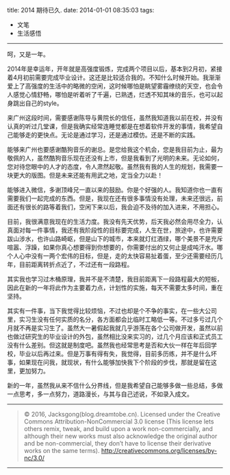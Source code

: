 title: 2014 期待已久.
date: 2014-01-01 08:35:03
tags:
- 文笔
- 生活感悟

---

呵，又是一年。

<!--more-->

2014年是幸运年，开年就是高强度锻炼，完成两个项目以后，基本到2月初，紧接着4月初前需要完成毕业设计。这还是比较适合我的。不知什么时候开始。我渐渐爱上了高强度的生活中的略微的空闲，这时候哪怕是眺望雾霾缭绕的天空，也会令人感觉心情舒畅，哪怕是听着听了千遍，已熟透，烂透不知其味的音乐，也可以起身跳出自己的style。

来广州这段时间，需要感谢陈导与黄院长的信任，虽然我知道我以前在校，并没有认真的听过几堂课，但是我确实经常连睡觉都是在想着软件开发的事情，我希望自己能够走的更快点。无论是通过学习，还是通过模仿。还是不断的实践。

能够来广州也要感谢酷狗音乐的谢总。是您给我这个机会，您是我目前为止，最为敬佩的人，虽然酷狗音乐现在还没有上市，但是我看到了光明的未来。无论如何，您对待您眼中的人才的态度，令人肃然起敬。虽然我有我的人生的规划，我需要一块更大的版图。但是未来还能有用武之地，定当全力以赴！

能够进入微信，多谢顶峰兄一直以来的鼓励。你是个好强的人。我知道你也一直有需要我们一起完成的东西。但是，我现在还有很多事情没有处理，未来还很远，前面还有很长的路等着我们，空闲下来以后，我会迫不及待的加入进来，不用担心。

目前，我很满意我现在的生活力度。我没有先天优势，后天我必然会用尽全力，认真面对每一件事情，我还有我阶段性的目标要完成，人生在世，旅途中，也许需要跋山涉水，也许山路崎岖，但是山下的城市，本来就灯红酒绿，哪个美景不是充斥喧嚣、浮躁，如果你真心想要得到你想要的，你需要付出的又何止是成吨汗水。哪个人心中没有一两个宏伟的目标，但是，走的太快容易扯着蛋，至少还需要经历几年，目前距离转折点近了，不过还有一段路程。

其实我也学习过木桶原理，我并不是不清楚，我目前距离下一段路程最大的短板，因此在新的一年将此作为主要着力点，计划性的实施，每天不需要太多时间，重在坚持。

其实有一件事，当下我觉得比较烦恼，不过也却是个不争的事实，在一些大公司里，实习生没有任何实质的名分，各方面都会比临时工略低一等。不过多亏过几个月就不再是实习生了。虽然大一暑假起我就几乎游荡在各个公司做开发，虽然以前也做过研究生的毕业设计的外包，虽然相比没来实习的，过几个月应该和正式员工没有什么差别。但这就是制度吧。虽然我也经常思考是否和大伙一样在年后回学校，毕业以后再过来。但是万事有得有失，我觉得，目前多历练，并不是什么坏事，如果现在问我，就现状，有什么能够加快我下个阶段的步伐，那就是留在这里，更加努力。

新的一年，虽然我从来不信什么分界线，但是我希望自己能够多做一些总结，多做一点思考，多一点努力，道路漫长，与其与自己述说，不如录入成文。

---

> © 2016, Jacksgong(blog.dreamtobe.cn). Licensed under the Creative Commons Attribution-NonCommercial 3.0 license (This license lets others remix, tweak, and build upon a work non-commercially, and although their new works must also acknowledge the original author and be non-commercial, they don’t have to license their derivative works on the same terms). http://creativecommons.org/licenses/by-nc/3.0/

---
